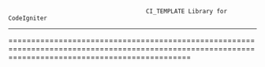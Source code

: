                                            CI_TEMPLATE Library for CodeIgniter
____________________________________________________________________________________________________________________________________________________										   
====================================================================================================================================================